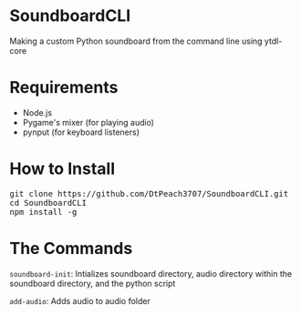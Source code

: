 # SoundboardCLI
Making a custom Python soundboard from the command line using ytdl-core 

# Requirements

- Node.js
- Pygame's mixer (for playing audio)
- pynput (for keyboard listeners)

# How to Install

<pre>
git clone https://github.com/DtPeach3707/SoundboardCLI.git  
cd SoundboardCLI 
npm install -g
</pre>

# The Commands

<code>soundboard-init</code>: Intializes soundboard directory, audio directory within the soundboard directory, and the python script

<code>add-audio</code>: Adds audio to audio folder
